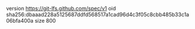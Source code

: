 version https://git-lfs.github.com/spec/v1
oid sha256:dbaaad228a5125687ddfd568517a1cad96d4c3f05c8cbb485b33c1a06bfa400a
size 800

